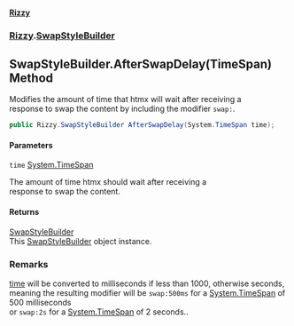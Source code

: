 #### [Rizzy](index 'index')
### [Rizzy](Rizzy 'Rizzy').[SwapStyleBuilder](Rizzy.SwapStyleBuilder 'Rizzy.SwapStyleBuilder')

## SwapStyleBuilder.AfterSwapDelay(TimeSpan) Method

Modifies the amount of time that htmx will wait after receiving a   
response to swap the content by including the modifier `swap:`.

```csharp
public Rizzy.SwapStyleBuilder AfterSwapDelay(System.TimeSpan time);
```
#### Parameters

<a name='Rizzy.SwapStyleBuilder.AfterSwapDelay(System.TimeSpan).time'></a>

`time` [System.TimeSpan](https://docs.microsoft.com/en-us/dotnet/api/System.TimeSpan 'System.TimeSpan')

The amount of time htmx should wait after receiving a   
            response to swap the content.

#### Returns
[SwapStyleBuilder](Rizzy.SwapStyleBuilder 'Rizzy.SwapStyleBuilder')  
This [SwapStyleBuilder](Rizzy.SwapStyleBuilder 'Rizzy.SwapStyleBuilder') object instance.

### Remarks
[time](Rizzy.SwapStyleBuilder.AfterSwapDelay(System.TimeSpan)#Rizzy.SwapStyleBuilder.AfterSwapDelay(System.TimeSpan).time 'Rizzy.SwapStyleBuilder.AfterSwapDelay(System.TimeSpan).time') will be converted to milliseconds if less than 1000, otherwise seconds,   
            meaning the resulting modifier will be `swap:500ms` for a [System.TimeSpan](https://docs.microsoft.com/en-us/dotnet/api/System.TimeSpan 'System.TimeSpan') of 500 milliseconds   
            or `swap:2s` for a [System.TimeSpan](https://docs.microsoft.com/en-us/dotnet/api/System.TimeSpan 'System.TimeSpan') of 2 seconds..